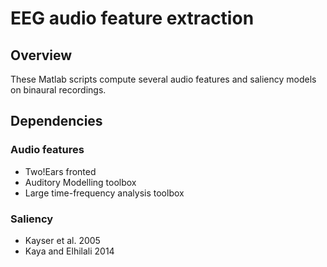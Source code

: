 # EEG audio feature extraction

## Overview
These Matlab scripts compute several audio features and saliency models on binaural recordings.

## Dependencies

### Audio features

- Two!Ears fronted
- Auditory Modelling toolbox
- Large time-frequency analysis toolbox

### Saliency

- Kayser et al. 2005
- Kaya and Elhilali 2014